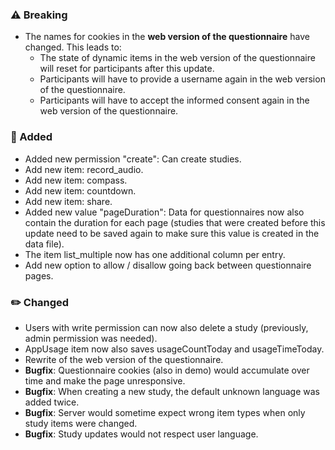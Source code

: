 ### ⚠️ Breaking
- The names for cookies in the **web version of the questionnaire** have changed. This leads to:
  - The state of dynamic items in the web version of the questionnaire will reset for participants after this update.
  - Participants will have to provide a username again in the web version of the questionnaire.
  - Participants will have to accept the informed consent again in the web version of the questionnaire.

### 🚀 Added
- Added new permission "create": Can create studies.
- Add new item: record_audio.
- Add new item: compass.
- Add new item: countdown.
- Add new item: share.
- Added new value "pageDuration": Data for questionnaires now also contain the duration for each page (studies that were created before this update need to be saved again to make sure this value is created in the data file).
- The item list_multiple now has one additional column per entry.
- Add new option to allow / disallow going back between questionnaire pages.

### ✏️ Changed
- Users with write permission can now also delete a study (previously, admin permission was needed).
- AppUsage item now also saves usageCountToday and usageTimeToday.
- Rewrite of the web version of the questionnaire.
- **Bugfix**: Questionnaire cookies (also in demo) would accumulate over time and make the page unresponsive.
- **Bugfix**: When creating a new study, the default unknown language was added twice.
- **Bugfix**: Server would sometime expect wrong item types when only study items were changed.
- **Bugfix**: Study updates would not respect user language.